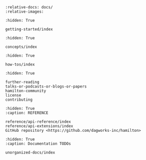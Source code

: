 ```{include} ../README.md
:relative-docs: docs/
:relative-images:

```

```{toctree}
:hidden: True

getting-started/index
```

```{toctree}
:hidden: True

concepts/index
```

```{toctree}
:hidden: True

how-tos/index
```

```{toctree}
:hidden: True

further-reading
talks-or-podcasts-or-blogs-or-papers
hamilton-community
license
contributing
```

```{toctree}
:hidden: True
:caption: REFERENCE

reference/api-reference/index
reference/api-extensions/index
GitHub repository <https://github.com/dagworks-inc/hamilton>
```



```{toctree}
:hidden: True
:caption: Documentation TODOs

unorganized-docs/index
```
